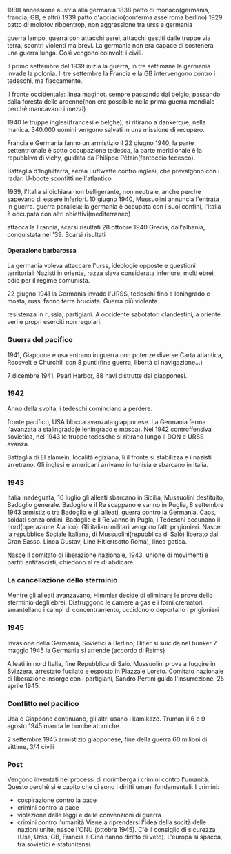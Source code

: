 1938 annessione austria alla germania
1838 patto di monaco(germania, francia, GB, e altri)
1939 patto d'acciacio(conferma asse roma berlino)
1929 patto di molotov ribbentrop, non aggressione tra urss e germania

guerra lampo, guerra con attacchi aerei, attacchi gestiti dalle truppe via terra, scontri violenti ma brevi.
La germania non era capace di sostenera una guerra lunga. Così vengono coinvolti i civili.

Il primo settembre del 1939 inizia la guerra, in tre settimane la germania invade la polonia. 
Il tre settembre la Francia e la GB intervengono contro i tedeschi, ma fiaccamente. 

il fronte occidentale: linea maginot.
sempre passando dal belgio, passando dalla foresta delle ardenne(non era possibile nella prima guerra mondiale perchè mancavano i mezzi)

1940 le truppe inglesi(francesi e belghe), si ritirano a dankerque, nella manica. 340.000 uomini vengono salvati in una missione di recupero.

Francia e Germania fanno un armistizio  il 22 giugno 1940, la parte settentrionale è sotto occupazione tedesca, la parte meridionale è la repubbliva di vichy, guidata da Philippe Pétain(fantoccio tedesco).

Battaglia d'Inghilterra, aerea
Luftwaffe contro inglesi, che prevalgono con i radar. U-boote sconfitti nell'atlantico

1939, l'Italia si dichiara non belligerante, non neutrale, anche perchè sapevano di essere inferiori.
10 giugno 1940, Mussuolini annuncia l'entrata in guerra.
guerra parallela: la germania è occupata con i suoi confini, l'italia è occupata con altri obiettivi(mediterraneo)

attacca la Francia, scarsi risultati
28 ottobre 1940 Grecia, dall'albania, conquistata nel '39. Scarsi risultati

#### Operazione barbarossa
La germania voleva attaccare l'urss, ideologie opposte e questioni territoriali
Nazisti in oriente, razza slava considerata inferiore, molti ebrei, odio per il regime comunista.

22 giugno 1941 la Germania invade l'URSS, tedeschi fino a leningrado e mosta, russi fanno terra bruciata. Guerra più violenta.

resistenza in russia, partigiani. A occidente sabotatori clandestini, a oriente veri e propri eserciti non regolari.

### Guerra del pacifico
1941, Giappone e usa entrano in guerra con potenze diverse
Carta atlantica, Roosvelt e Churchill con 8 punti(fine guerra, libertà di navigazione...)

7 dicembre 1941, Pearl Harbor, 88 navi distrutte dai giapponesi. 

### 1942

Anno della svolta, i tedeschi cominciano a perdere.

fronte pacifico, USA blocca avanzata giapponese.
La Germania ferma l'avanzata a stalingrado(e leningrado e mosca). Nel 1942 controffensiva sovietica, nel 1943 le truppe tedesche si ritirano lungo il DON e URSS avanza.

Battaglia di El alamein, località egiziana, lì il fronte si stabilizza e i nazisti arretrano. Gli inglesi e americani arrivano in tunisia e sbarcano in italia.

### 1943
Italia inadeguata, 10 luglio gli alleati sbarcano in Sicilia, Mussuolini destituito, Badoglio generale.
Badoglio e il Re scappano e vanno in Puglia, 8 settembre 1943 armistizio tra Badoglio e gli alleati, guerra contro la Germania.
Caos, soldati senza ordini, Badoglio e il Re vanno in Pugla, i Tedeschi occunano il nord(operazione Alarico). Gli italiani militari vengono fatti prigionieri. Nasce la repubblice Sociale Italiana, di Mussuolini(repubblica di Salò) liberato dal Gran Sasso.
Linea Gustav, Line Hitler(sotto Roma), linea gotica.

Nasce il comitato di liberazione nazionale, 1943, unione di movimenti e partiti antifascisti, chiedono  al re di abdicare.

### La cancellazione dello sterminio
Mentre gli alleati avanzavano, Himmler decide di eliminare le prove dello sterminio degli ebrei. Distruggono le camere a gas e i forni crematori, smantellano i campi di concentramento, uccidono o deportano i prigionieri

### 1945
Invasione della Germania, Sovietici a Berlino, Hitler si suicida nel bunker
7 maggio 1945 la Germania si arrende (accordo di Reims)

Alleati in nord Italia, fine Repubblica di Salò.
Mussuolini prova a fuggire in Svizzera, arrestato fucilato e esposto in Piazzale Loreto.
Comitato nazionale di liberazione insorge con i partigiani, Sandro Pertini guida l'insurrezione, 25 aprile 1945.

### Conflitto nel pacifico
Usa e Giappone continuano, gli altri usano i kamikaze. Truman il 6 e 9 agosto 1945 manda le bombe atomiche.

2 settembre 1945 armistizio giapponese, fine della guerra
60 milioni di vittime, 3/4 civili

### Post
Vengono inventati nei processi di norimberga i crimini contro l'umanità. Questo perchè si è capito che ci sono i diritti umani fondamentali. I crimini:
- cospirazione contro la pace
- crimini contro la pace
- violazione delle leggi e delle convenzioni di guerra
- crimini contro l'umanità
Viene a riprendersi l'idea della socità delle nazioni unite, nasce l'ONU (ottobre 1945). C'è il consiglio di sicurezza (Usa, Urss, GB, Francia e Cina hanno diritto di veto).
L'europa si spacca, tra sovietici e statunitensi.